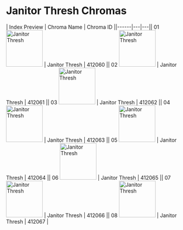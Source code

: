 # Janitor Thresh Chromas

| Index  Preview | Chroma Name | Chroma ID ||------|---|---|| 01  <img src='https://raw.communitydragon.org/latest/plugins/rcp-be-lol-game-data/global/default/v1/champion-chroma-images/412/412060.png' alt='Janitor Thresh' width='100'> | Janitor Thresh | 412060 || 02  <img src='https://raw.communitydragon.org/latest/plugins/rcp-be-lol-game-data/global/default/v1/champion-chroma-images/412/412061.png' alt='Janitor Thresh' width='100'> | Janitor Thresh | 412061 || 03  <img src='https://raw.communitydragon.org/latest/plugins/rcp-be-lol-game-data/global/default/v1/champion-chroma-images/412/412062.png' alt='Janitor Thresh' width='100'> | Janitor Thresh | 412062 || 04  <img src='https://raw.communitydragon.org/latest/plugins/rcp-be-lol-game-data/global/default/v1/champion-chroma-images/412/412063.png' alt='Janitor Thresh' width='100'> | Janitor Thresh | 412063 || 05  <img src='https://raw.communitydragon.org/latest/plugins/rcp-be-lol-game-data/global/default/v1/champion-chroma-images/412/412064.png' alt='Janitor Thresh' width='100'> | Janitor Thresh | 412064 || 06  <img src='https://raw.communitydragon.org/latest/plugins/rcp-be-lol-game-data/global/default/v1/champion-chroma-images/412/412065.png' alt='Janitor Thresh' width='100'> | Janitor Thresh | 412065 || 07  <img src='https://raw.communitydragon.org/latest/plugins/rcp-be-lol-game-data/global/default/v1/champion-chroma-images/412/412066.png' alt='Janitor Thresh' width='100'> | Janitor Thresh | 412066 || 08  <img src='https://raw.communitydragon.org/latest/plugins/rcp-be-lol-game-data/global/default/v1/champion-chroma-images/412/412067.png' alt='Janitor Thresh' width='100'> | Janitor Thresh | 412067 |